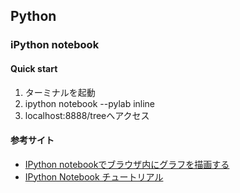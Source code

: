 ## Python
### iPython notebook
#### Quick start
1. ターミナルを起動
2. ipython notebook --pylab inline
3. localhost:8888/treeへアクセス

#### 参考サイト
- [IPython notebookでブラウザ内にグラフを描画する](http://slowquery.hatenablog.com/entry/2013/04/01/010927)
- [IPython Notebook チュートリアル](http://qiita.com/payashim/items/d4fe5227b21a5215e78b)

